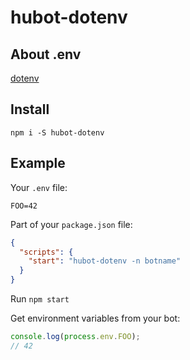 # hubot-dotenv

## About .env

[dotenv](https://github.com/motdotla/dotenv/)

## Install

```
npm i -S hubot-dotenv
```

## Example

Your `.env` file:

```
FOO=42
```

Part of your `package.json` file:

```json
{
  "scripts": {
    "start": "hubot-dotenv -n botname"
  }
}
```

Run `npm start`

Get environment variables from your bot:

```js
console.log(process.env.FOO);
// 42
```
